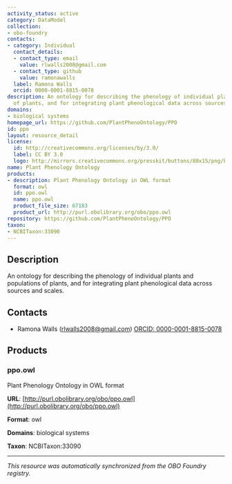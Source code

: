 ```yaml
---
activity_status: active
category: DataModel
collection:
- obo-foundry
contacts:
- category: Individual
  contact_details:
  - contact_type: email
    value: rlwalls2008@gmail.com
  - contact_type: github
    value: ramonawalls
  label: Ramona Walls
  orcid: 0000-0001-8815-0078
description: An ontology for describing the phenology of individual plants and populations
  of plants, and for integrating plant phenological data across sources and scales.
domains:
- biological systems
homepage_url: https://github.com/PlantPhenoOntology/PPO
id: ppo
layout: resource_detail
license:
  id: http://creativecommons.org/licenses/by/3.0/
  label: CC BY 3.0
  logo: http://mirrors.creativecommons.org/presskit/buttons/80x15/png/by.png
name: Plant Phenology Ontology
products:
- description: Plant Phenology Ontology in OWL format
  format: owl
  id: ppo.owl
  name: ppo.owl
  product_file_size: 67183
  product_url: http://purl.obolibrary.org/obo/ppo.owl
repository: https://github.com/PlantPhenoOntology/PPO
taxon:
- NCBITaxon:33090
---
```

## Description

An ontology for describing the phenology of individual plants and populations of plants, and for integrating plant phenological data across sources and scales.

## Contacts

- Ramona Walls (rlwalls2008@gmail.com) [ORCID: 0000-0001-8815-0078](https://orcid.org/0000-0001-8815-0078)

## Products

### ppo.owl

Plant Phenology Ontology in OWL format

**URL**: [http://purl.obolibrary.org/obo/ppo.owl](http://purl.obolibrary.org/obo/ppo.owl)

**Format**: owl

**Domains**: biological systems

**Taxon**: NCBITaxon:33090

---

*This resource was automatically synchronized from the OBO Foundry registry.*